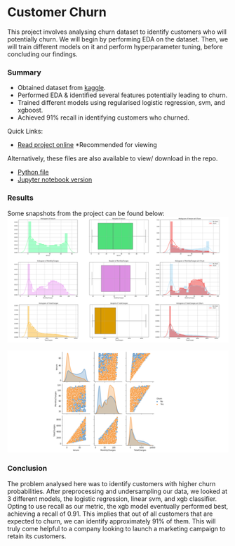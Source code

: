 # Customer Churn
This project involves analysing churn dataset to identify customers who will potentially churn. We will begin by performing EDA on the dataset. Then, we 
will train different models on it and perform hyperparameter tuning, before concluding our findings.

### Summary
- Obtained dataset from [kaggle](https://www.kaggle.com/blastchar/telco-customer-churn).
- Performed EDA & identified several features potentially leading to churn.
- Trained different models using regularised logistic regression, svm, and xgboost.
- Achieved 91% recall in identifying customers who churned.

Quick Links:
- [Read project online](https://nbviewer.jupyter.org/github/Gianatmaja/Customer-Churn/blob/main/Predicting%20Customer%20Churns%20.ipynb) 
*Recommended for viewing

Alternatively, these files are also available to view/ download in the repo.
- [Python file](https://github.com/Gianatmaja/Customer-Churn/blob/main/Predicting%20Customer%20Churns%20.py)
- [Jupyter notebook version](https://github.com/Gianatmaja/Customer-Churn/blob/main/Predicting%20Customer%20Churns%20.ipynb)

### Results
Some snapshots from the project can be found below:
![res1](https://github.com/Gianatmaja/Customer-Churn/blob/main/images/Res1.png)

![res2](https://github.com/Gianatmaja/Customer-Churn/blob/main/images/Res2.png)

### Conclusion
The problem analysed here was to identify customers with higher churn probabilities. After preprocessing and undersampling our data, we looked at 3 different models, the logistic regression, linear svm, and xgb classifier. Opting to use recall as our metric, the xgb model eventually performed best, achieving a recall of 0.91. This implies that out of all customers that are expected to churn, we can identify approximately 91% of them. This will truly come helpful to a company looking to launch a marketing campaign to retain its customers.

